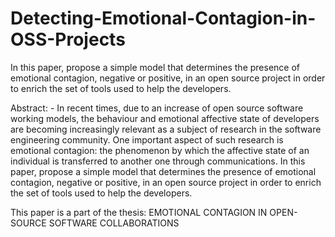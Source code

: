 # Detecting-Emotional-Contagion-in-OSS-Projects
In this paper, propose a simple model that determines the presence of emotional contagion, negative or positive, in an open source project in order to enrich the set of tools used to help the developers.

Abstract: - In recent times, due to an increase of open source software working models, the behaviour and emotional affective state of
developers are becoming increasingly relevant as a subject of research in the software engineering community. One important aspect of
such research is emotional contagion: the phenomenon by which the affective state of an individual is transferred to another one through
communications. In this paper, propose a simple model that determines the presence of emotional contagion, negative or positive, in an
open source project in order to enrich the set of tools used to help the developers.

This paper is a part of the thesis: EMOTIONAL CONTAGION IN OPEN-SOURCE SOFTWARE COLLABORATIONS


